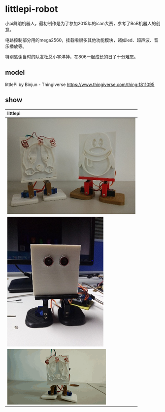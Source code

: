# littlepi-robot

小pi舞蹈机器人，最初制作是为了参加2015年的ican大赛，参考了BoB机器人的创意。

电路控制部分用的mega2560，挂载啦很多其他功能模块，诸如led、超声波、音乐播放等。

特别感谢当时的队友杜总小宇洋神，在806一起成长的日子十分难忘。

## model
littlePi by Binjun - Thingiverse https://www.thingiverse.com/thing:1811095

## show
| littlepi |
|:---------|
| ![photo01](/etcs/photo01.jpg) |
| ![photo02](/etcs/photo02.jpg) |
| ![demo01](/etcs/demo01.gif)   |
